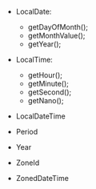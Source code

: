 * LocalDate: 
   * getDayOfMonth();
   * getMonthValue();
   * getYear();
   
* LocalTime:
   * getHour();
   * getMinute();
   * getSecond();
   * getNano();

* LocalDateTime
* Period
* Year
* ZoneId
* ZonedDateTime
